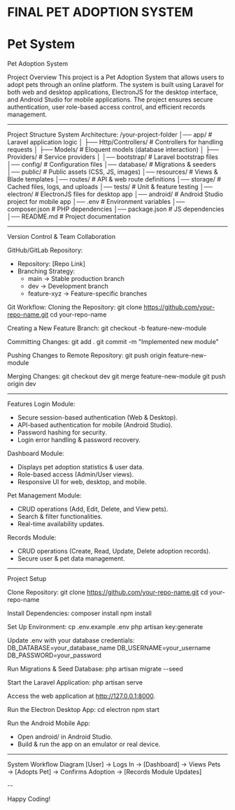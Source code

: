 # FINAL PET ADOPTION SYSTEM
# Pet System

Pet Adoption System

Project Overview
This project is a Pet Adoption System that allows users to adopt pets through an online platform. 
The system is built using Laravel for both web and desktop applications, ElectronJS for the desktop interface, 
and Android Studio for mobile applications. The project ensures secure authentication, user role-based access control, 
and efficient records management.

---

Project Structure
System Architecture:
/your-project-folder
│── app/                   # Laravel application logic
│   ├── Http/Controllers/   # Controllers for handling requests
│   ├── Models/            # Eloquent models (database interaction)
│   ├── Providers/         # Service providers
│
│── bootstrap/             # Laravel bootstrap files
│── config/                # Configuration files
│── database/              # Migrations & seeders
│── public/                # Public assets (CSS, JS, images)
│── resources/             # Views & Blade templates
│── routes/                # API & web route definitions
│── storage/               # Cached files, logs, and uploads
│── tests/                 # Unit & feature testing
│── electron/              # ElectronJS files for desktop app
│── android/               # Android Studio project for mobile app
│── .env                   # Environment variables
│── composer.json          # PHP dependencies
│── package.json           # JS dependencies
│── README.md              # Project documentation

---

Version Control & Team Collaboration

GitHub/GitLab Repository:
- Repository: [Repo Link]
- Branching Strategy:
  - main → Stable production branch
  - dev → Development branch
  - feature-xyz → Feature-specific branches

Git Workflow:
Cloning the Repository:
git clone https://github.com/your-repo-name.git
cd your-repo-name

Creating a New Feature Branch:
git checkout -b feature-new-module

Committing Changes:
git add .
git commit -m "Implemented new module"

Pushing Changes to Remote Repository:
git push origin feature-new-module

Merging Changes:
git checkout dev
git merge feature-new-module
git push origin dev

---

Features
Login Module:
- Secure session-based authentication (Web & Desktop).
- API-based authentication for mobile (Android Studio).
- Password hashing for security.
- Login error handling & password recovery.

Dashboard Module:
- Displays pet adoption statistics & user data.
- Role-based access (Admin/User views).
- Responsive UI for web, desktop, and mobile.

Pet Management Module:
- CRUD operations (Add, Edit, Delete, and View pets).
- Search & filter functionalities.
- Real-time availability updates.

Records Module:
- CRUD operations (Create, Read, Update, Delete adoption records).
- Secure user & pet data management.

---

Project Setup

Clone Repository:
git clone https://github.com/your-repo-name.git
cd your-repo-name

Install Dependencies:
composer install
npm install

Set Up Environment:
cp .env.example .env
php artisan key:generate

Update .env with your database credentials:
DB_DATABASE=your_database_name
DB_USERNAME=your_username
DB_PASSWORD=your_password

Run Migrations & Seed Database:
php artisan migrate --seed

Start the Laravel Application:
php artisan serve

Access the web application at http://127.0.0.1:8000.

Run the Electron Desktop App:
cd electron
npm start

Run the Android Mobile App:
- Open android/ in Android Studio.
- Build & run the app on an emulator or real device.

---

System Workflow Diagram
[User] → Logs In → [Dashboard] → Views Pets → [Adopts Pet] → Confirms Adoption → [Records Module Updates]

--

Happy Coding!



